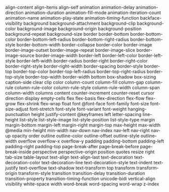 align-content
align-items
align-self
animation
animation-delay
animation-direction
animation-duration
animation-fill-mode
animation-iteration-count
animation-name
animation-play-state
animation-timing-function
backface-visibility
background
background-attachment
background-clip
background-color
background-image
background-origin
background-position
background-repeat
background-size
border
border-bottom
border-bottom-color
border-bottom-left-radius
border-bottom-right-radius
border-bottom-style
border-bottom-width
border-collapse
border-color
border-image
border-image-outset
border-image-repeat
border-image-slice
border-image-source
border-image-width
border-left
border-left-color
border-left-style
border-left-width
border-radius
border-right
border-right-color
border-right-style
border-right-width
border-spacing
border-style
border-top
border-top-color
border-top-left-radius
border-top-right-radius
border-top-style
border-top-width
border-width
bottom
box-shadow
box-sizing
caption-side
clear
clip
color
column-count
column-fill
column-gap
column-rule
column-rule-color
column-rule-style
column-rule-width
column-span
column-width
columns
content
counter-increment
counter-reset
cursor
direction
display
empty-cells
flex
flex-basis
flex-direction
flex-flow
flex-grow
flex-shrink
flex-wrap
float
font
@font-face
font-family
font-size
font-size-adjust
font-stretch
font-style
font-variant
font-weight
hanging-punctuation
height
justify-content
@keyframes
left
letter-spacing
line-height
list-style
list-style-image
list-style-position
list-style-type
margin
margin-bottom
margin-left
margin-right
margin-top
max-height
max-width
@media
min-height
min-width
nav-down
nav-index
nav-left
nav-right
nav-up
opacity
order
outline
outline-color
outline-offset
outline-style
outline-width
overflow
overflow-x
overflow-y
padding
padding-bottom
padding-left
padding-right
padding-top
page-break-after
page-break-before
page-break-inside
perspective
perspective-origin
position
quotes
resize
right
tab-size
table-layout
text-align
text-align-last
text-decoration
text-decoration-color
text-decoration-line
text-decoration-style
text-indent
text-justify
text-overflow
text-shadow
text-transform
top
transform
transform-origin
transform-style
transition
transition-delay
transition-duration
transition-property
transition-timing-function
unicode-bidi
vertical-align
visibility
white-space
width
word-break
word-spacing
word-wrap
z-index
